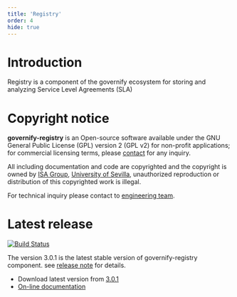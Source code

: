 ```yaml
---
title: 'Registry'
order: 4
hide: true
---
```


# Introduction

Registry is a component of the governify ecosystem for storing and analyzing Service Level Agreements (SLA)

# Copyright notice

**governify-registry** is an Open-source software available under the GNU General Public License (GPL) version 2 (GPL v2) 
for non-profit applications; for commercial licensing terms, please [contact](./extra/contact.md) for any inquiry.

All including documentation and code are copyrighted and the copyright is owned by [ISA Group](http://www.isa.us.es), 
[University of Sevilla](http://www.us.es), unauthorized reproduction or distribution of this copyrighted work is illegal.

For technical inquiry please contact to [engineering team](./extra/about.md).

# Latest release

[![Build Status](https://travis-ci.org/isa-group/governify-registry.svg?branch=master)](https://travis-ci.org/http://github.com/isa-group/governify-registry)

The version 3.0.1 is the latest stable version of governify-registry component.
see [release note](http://github.com/isa-group/governify-registry/releases/tag/3.0.1) for details.

- Download latest version from [3.0.1](http://github.com/isa-group/governify-registry/releases/tag/3.0.1)
- [On-line documentation](http://registry.governify.io)
